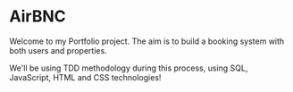 # AirBNC

Welcome to my Portfolio project. The aim is to build a booking system with both users and properties.

We'll be using TDD methodology during this process, using SQL, JavaScript, HTML and CSS technologies!
